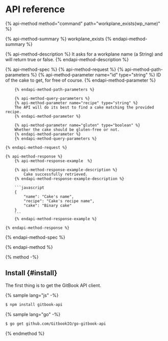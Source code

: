 # API reference

{% api-method method="command" path="workplane_exists(wp_name)" %}

{% api-method-summary %}
workplane_exists
{% endapi-method-summary %}

{% api-method-description %}
It asks for a workplane name (a String) and will return true or false.
{% endapi-method-description %}

{% api-method-spec %}
    {% api-method-request %}
        {% api-method-path-parameters %}
        {% api-method-parameter name="id" type="string" %}
        ID of the cake to get, for free of course.
        {% endapi-method-parameter %}

        {% endapi-method-path-parameters %}

        {% api-method-query-parameters %}
        {% api-method-parameter name="recipe" type="string" %}
        The API will do its best to find a cake matching the provided recipe.
        {% endapi-method-parameter %}

        {% api-method-parameter name="gluten" type="boolean" %}
        Whether the cake should be gluten-free or not.
        {% endapi-method-parameter %}
        {% endapi-method-query-parameters %}

    {% endapi-method-request %}

    {% api-method-response %}
        {% api-method-response-example  %}
        
        {% api-method-response-example-description %}
            Cake successfully retrieved.
        {% endapi-method-response-example-description %}

        ```javascript
        {
            "name": "Cake's name",
            "recipe": "Cake's recipe name",
            "cake": "Binary cake"
        }
        ```
        {% endapi-method-response-example %}
        
    {% endapi-method-response %}
{% endapi-method-spec %}

{% endapi-method %}



{% method -%}
## Install {#install}

The first thing is to get the GitBook API client.

{% sample lang="js" -%}
```bash
$ npm install gitbook-api
```

{% sample lang="go" -%}
```bash
$ go get github.com/GitbookIO/go-gitbook-api
```
{% endmethod %}